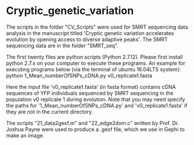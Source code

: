 # Cryptic_genetic_variation

The scripts in the folder "CV_Scripts" were used for SMRT sequencing data analysis in the manuscript titled 'Cryptic genetic variation accelerates evolution by opening access to diverse adaptive peaks'. The SMRT sequencing data are in the folder "SMRT_seq".



The first twenty files are python scripts (Python 2.7.12). Please first install python 2.7.x on your computer to execute these programs. An example for executing programs below (via the terminal of ubuntu 16.04LTS system):
python 1_Mean_numberOfSNPs_cDNA.py v0_replicate1.fasta

Here the input file 'v0_replicate1.fasta' (in fasta format) contains cDNA sequences of YFP individuals sequenced by SMRT sequencing in the population v0 replicate 1 during evolution. Note that you may need specify the paths for '1_Mean_numberOfSNPs_cDNA.py' and 'v0_replicate1.fasta' if they are not in the current directory.



The scripts "21_data2gexf.m" and "22_edge2dom.c" written by Prof. Dr. Joshua Payne were used to produce a .gexf file, which we use in Gephi to make an image.
